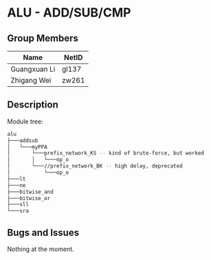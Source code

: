 # ALU - ADD/SUB/CMP

## Group Members

|Name|NetID|
|---|---|
|Guangxuan Li|gl137|
|Zhigang Wei|zw261|

## Description

Module tree:

```bash
alu
├───addsub
│   └───myPPA
│       └───prefix_network_KS -- kind of brute-force, but worked
│       │   └───op_o
│       └───//prefix_network_BK -- high delay, deprecated
│           └───op_o
├───lt
├───ne
├───bitwise_and
├───bitwise_or
├───sll
└───sra
```

## Bugs and Issues

Nothing at the moment.
